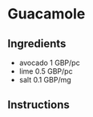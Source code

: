 # Guacamole
## Ingredients
* avocado 1   GBP/pc
* lime    0.5 GBP/pc
* salt    0.1 GBP/mg
## Instructions

